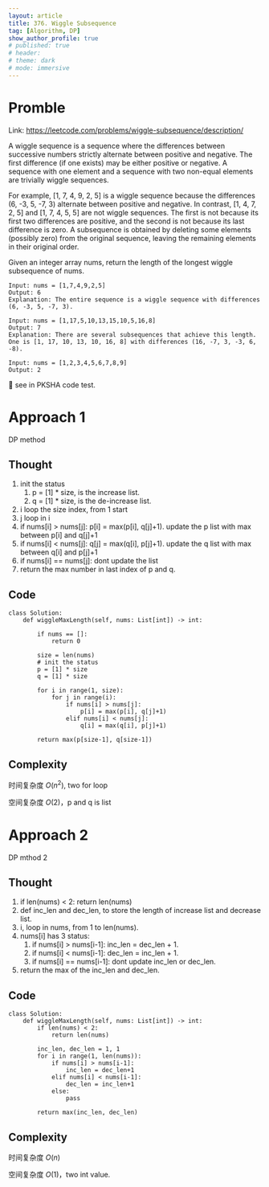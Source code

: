 ```yaml
---
layout: article
title: 376. Wiggle Subsequence
tag: [Algorithm, DP]
show_author_profile: true
# published: true
# header:
# theme: dark
# mode: immersive
---
```


# Promble

Link: https://leetcode.com/problems/wiggle-subsequence/description/

A wiggle sequence is a sequence where the differences between successive numbers strictly alternate between positive and negative. The first difference (if one exists) may be either positive or negative. A sequence with one element and a sequence with two non-equal elements are trivially wiggle sequences.

For example, [1, 7, 4, 9, 2, 5] is a wiggle sequence because the differences (6, -3, 5, -7, 3) alternate between positive and negative.
In contrast, [1, 4, 7, 2, 5] and [1, 7, 4, 5, 5] are not wiggle sequences. The first is not because its first two differences are positive, and the second is not because its last difference is zero.
A subsequence is obtained by deleting some elements (possibly zero) from the original sequence, leaving the remaining elements in their original order.

Given an integer array nums, return the length of the longest wiggle subsequence of nums.

```
Input: nums = [1,7,4,9,2,5]
Output: 6
Explanation: The entire sequence is a wiggle sequence with differences (6, -3, 5, -7, 3).
```

```
Input: nums = [1,17,5,10,13,15,10,5,16,8]
Output: 7
Explanation: There are several subsequences that achieve this length.
One is [1, 17, 10, 13, 10, 16, 8] with differences (16, -7, 3, -3, 6, -8).
```

```
Input: nums = [1,2,3,4,5,6,7,8,9]
Output: 2
```

📓 see in PKSHA code test.

# Approach 1

DP method

## Thought 

1. init the status
   1. p = [1] * size, is the increase list.
   2. q = [1] * size, is the de-increase list.
2. i loop the size index, from 1 start 
3. j loop in i
4. if nums[i] > nums[j]: p[i] = max(p[i], q[j]+1). update the p list with max between p[i] and q[j]+1
5. if nums[i] < nums[j]: q[j] = max(q[i], p[j]+1). update the q list with max between q[i] and p[j]+1
6. if nums[i] == nums[j]: dont update the list 
7. return the max number in last index of p and q.

## Code

```
class Solution:
    def wiggleMaxLength(self, nums: List[int]) -> int:
        
        if nums == []:
            return 0 

        size = len(nums)
        # init the status
        p = [1] * size 
        q = [1] * size 

        for i in range(1, size):
            for j in range(i):
                if nums[i] > nums[j]:
                    p[i] = max(p[i], q[j]+1)
                elif nums[i] < nums[j]:
                    q[i] = max(q[i], p[j]+1)

        return max(p[size-1], q[size-1])
```

## Complexity

时间复杂度
$O(n^2)$, two for loop

空间复杂度
$O(2)$，p and q is list

# Approach 2 

DP mthod 2 

## Thought 

1. if len(nums) < 2: return len(nums)
2. def inc_len and dec_len, to store the length of increase list and  decrease list.
3. i, loop in nums, from 1 to len(nums).
4. nums[i] has 3 status:
   1. if nums[i] > nums[i-1]: inc_len = dec_len + 1.
   2. if nums[i] < nums[i-1]: dec_len = inc_len + 1.
   3. if nums[i] == nums[i-1]: dont update inc_len or dec_len.
5. return the max of the inc_len and dec_len.

## Code 

```
class Solution:
    def wiggleMaxLength(self, nums: List[int]) -> int:
        if len(nums) < 2: 
            return len(nums)

        inc_len, dec_len = 1, 1
        for i in range(1, len(nums)):
            if nums[i] > nums[i-1]:
                inc_len = dec_len+1 
            elif nums[i] < nums[i-1]:
                dec_len = inc_len+1
            else:
                pass 
        
        return max(inc_len, dec_len)
```

## Complexity

时间复杂度
$O(n)$

空间复杂度
$O(1)$，two int value.